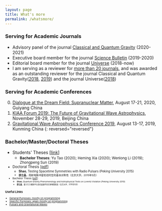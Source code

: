 ```yaml
---
layout: page
title: What's more
permalink: /whatsmore/
---
```


### Serving for Academic Journals

- Advisory panel of the journal [Classical and Quantum Gravity](https://iopscience.iop.org/journal/0264-9381/page/Advisory%20Panel) (2020-2021)
- Executive board member for the journal [Science Bulletin](https://www.journals.elsevier.com/science-bulletin) (2019-2020)
- Editorial board member for the journal [Universe](http://www.mdpi.com/journal/universe) (2018-now)
- I am serving as a reviewer for [more than 20 journals](/docs/journal), and was awarded as an outstanding reviewer for the journal Classical and Quantum Gravity([2018](/docs/CQG2018.pdf), [2019](/docs/CQG2019.pdf)) and the journal Universe([2018](/docs/Universe2018.pdf))

### Serving for Academic Conferences

0. [Dialogue at the Dream Field: Supranuclear Matter](http://www.phy.pku.edu.cn/~FPS/ddf/), August 17-21, 2020, Guiyang China
0. [KIAA Forum 2019: The Future of Gravitational Wave Astrophysics](http://kiaa.pku.edu.cn/astroforum19/), November 28-29, 2019, Beijing China
0. [Gravitational Wave Astrophysics Conference 2019](http://3rd-gw-astro.csp.escience.cn/dct/page/65559), August 13-17, 2019, Kunming China
{: reversed="reversed"}

### Bachelor/Master/Doctoral Theses

- Students' Theses [[link](https://friendshao.github.io/docs/theses)]
  - <small>**Bachelor Theses**: Yu Tao (2020); Heming Xia (2020); Wenlong Li (2019); Zhongpeng Sun (2019)
- Doctoral Thesis [[pdf](https://friendshao.github.io/docs/phd_thesis.pdf)]
  - <small> **Shao**, Testing Spacetime Symmetries with Radio Pulsars (Peking University 2015)
  - <small>**邵立晶**，用射电脉冲星检验时空的基本对称性（北京大学，2015年5月）
- Bachelor Thesis [[pdf](https://friendshao.github.io/docs/bachelor_thesis.pdf)]
  - <small>**Shao**, Quantum Gravity Phenomenology and Astrophysical Tests on Lorentz Violation (Peking University 2010)
  - <small>**邵立晶**，量子引力唯象学与洛伦兹破坏的天体物理检验（北京大学，2010年6月）

### Useful Links

- [General Purposes: mostly on programming](/docs/website-general)
- [Specific Purposes: again mostly on programming](/docs/website-specific)
- [Pulsars and Gravitational Waves](/docs/website-psr-gw)

<!--

### References for Research Topics

I keep updating [an incomplete list of references](/docs/references) for easy
use by my group members. Please don't tell me if your favorite papers or books
are not included, because,
- this list is never supposed to be complete and,
- I am still reading your papers/books!

### Events

- Google calendar embeded

<iframe src="https://calendar.google.com/calendar/embed?height=600&amp;wkst=2&amp;bgcolor=%23ffffff&amp;ctz=Asia%2FShanghai&amp;src=cnZhNzZnMDdqYzA5YzVraTBmYzdibTN0M2dAZ3JvdXAuY2FsZW5kYXIuZ29vZ2xlLmNvbQ&amp;color=%23009688&amp;showTitle=0&amp;showPrint=0" style="border-width:0" width="800" height="600" frameborder="0" scrolling="no"></iframe>

-->
